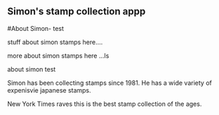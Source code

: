 Simon's stamp collection appp
---
#About Simon- test 






stuff about simon stamps here....


more about simon stamps here ...ls

about simon test 

Simon has been collecting stamps since 1981. He has a wide variety of expenisvie japanese stamps. 

New York Times raves this is the best stamp collection of the ages.